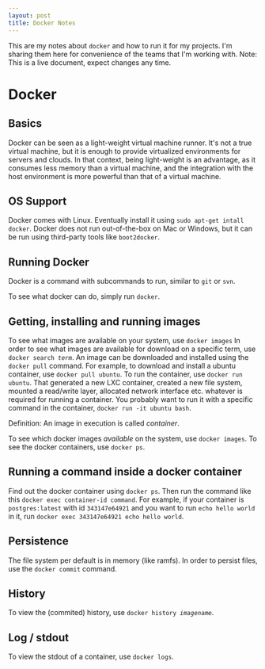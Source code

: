 ```yaml
---
layout: post
title: Docker Notes
---
```


This are my notes about `docker` and how to run it for my projects.
I'm sharing them here for convenience of the teams that I'm working with.
Note: This is a live document, expect changes any time.

# Docker

## Basics

Docker can be seen as a light-weight virtual machine runner.
It's not a true virtual machine, but it is enough to provide virtualized environments for servers and clouds.
In that context, being light-weight is an advantage, as it consumes less memory than a virtual machine, and the integration with the host environment is more powerful than that of a virtual machine.


## OS Support

Docker comes with Linux. Eventually install it using `sudo apt-get intall docker`.
Docker does not run out-of-the-box on Mac or Windows, but it can be run using third-party tools like `boot2docker`.


## Running Docker

Docker is a command with subcommands to run, similar to `git` or `svn`.

To see what docker can do, simply run `docker`.


## Getting, installing and running images

To see what images are available on your system, use `docker images`
In order to see what images are available for download on a specific term, use `docker search `*`term`*.
An image can be downloaded and installed using the `docker pull` command.
For example, to download and install a ubuntu container, use `docker pull ubuntu`.
To run the container, use `docker run ubuntu`.
That generated a new LXC container, created a new file system, mounted a read/write layer, allocated network interface etc. whatever is required for running a container.
You probably want to run it with a specific command in the container, `docker run -it ubuntu bash`.

Definition: An image in execution is called *container*.

To see which docker images *available* on the system, use `docker images`.
To see the docker containers, use `docker ps`.


## Running a command inside a docker container

Find out the docker container using `docker ps`.
Then run the command like this `docker exec container-id command`.
For example, if your container is `postgres:latest` with id `343147e64921` and you want to run `echo hello world` in it, run `docker exec 343147e64921 echo hello world`.


## Persistence

The file system per default is in memory (like ramfs).
In order to persist files, use the `docker commit` command.


## History

To view the (commited) history, use `docker history `*`imagename`*.


## Log / stdout

To view the stdout of a container, use `docker logs`.
